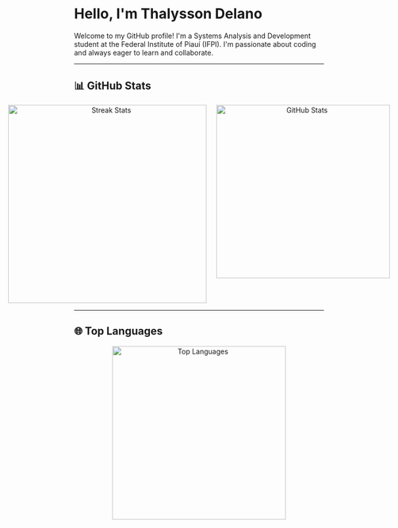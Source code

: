 # Hello, I'm Thalysson Delano

Welcome to my GitHub profile! I'm a Systems Analysis and Development student at the Federal Institute of Piauí (IFPI). I'm passionate about coding and always eager to learn and collaborate.

---

## 📊 GitHub Stats

<div align="center" style="display: flex; justify-content: center; gap: 20px;">
    <img src="https://github-readme-streak-stats.herokuapp.com/?user=thalyssonDEV&theme=radical" alt="Streak Stats" width="400" />
    <img src="https://github-readme-stats.vercel.app/api?username=thalyssonDEV&show_icons=true&locale=en&theme=radical" alt="GitHub Stats" width="350" />
</div>

---

## 🌐 Top Languages

<div align="center">
    <img src="https://github-readme-stats.vercel.app/api/top-langs?username=thalyssonDEV&show_icons=true&locale=en&layout=compact&theme=radical" alt="Top Languages" width="350">
</div>
